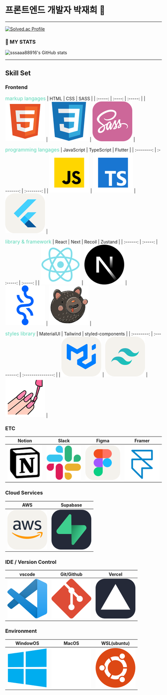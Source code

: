 # 프론트엔드 개발자 박재희 👋

---

[![Solved.ac Profile](http://mazassumnida.wtf/api/v2/generate_badge?boj=ssaa889)](https://solved.ac/ssaa889/)

### 💪 MY STATS

![sssaaa88916's GitHub stats](https://github-readme-stats.vercel.app/api?username=sssaaa88916&theme=tokyonight&show_icons=true)

<hr>

<!--
sssaaa88916/sssaaa88916 is a ✨ special ✨ repository because its README.md (this file) appears on your GitHub profile.

Here are some ideas to get you started:

- 🔭 I’m currently working on ...
- 🌱 I’m currently learning ...
- 👯 I’m looking to collaborate on ...
- 🤔 I’m looking for help with ...
- 💬 Ask me about ...
- 📫 How to reach me: ...
- 😄 Pronouns: ...
- ⚡ Fun fact: ...
-->

## Skill Set

### Frontend

<font size="3" color="#5ad7b7">markup langages</font>
| HTML | CSS | SASS |
| :-----: | :----: | :-----: |
| ![html] | ![css] | ![sass] |

<font size="3" color="#5ad7b7">programming langages</font>
| JavaScript | TypeScript | Flutter |
| :--------: | :--------: | :--------: |
| ![js] | ![ts] | ![flutter] |

<font size="3" color="#5ad7b7">library & framework</font>
| React | Next | Recoil | Zustand |
| :------: | :-----: | :-----: | :-----: |
| ![react] | ![next] | ![reco] | ![zus] |

<font size="3" color="#5ad7b7">styles library</font>
| MaterialUI | Tailwind | styled-components |
| :--------: | :---------: | :---------------: |
| ![mui] | ![tailwind] | ![styled] |

### ETC

| Notion  | Slack  |  Figma  | Framer  |
| :-----: | :----: | :-----: | :-----: |
| ![notn] | ![sla] | ![figm] | ![fram] |

### Cloud Services

|  AWS   | Supabase |
| :----: | :------: |
| ![aws] | ![supa]  |

### IDE / Version Control

|  vscode   | Git/Github | Vercel  |
| :-------: | :--------: | :-----: |
| ![vscode] |   ![git]   | ![verc] |

### Environment

| WindowOS  | MacOS  | WSL(ubuntu) |
| :-------: | :----: | :---------: |
| ![window] | ![mac] |   ![wsl]    |

<!-- stack Icon Refernces -->

[html]: /md-icon/html-md.svg
[css]: /md-icon/css-md.svg
[sass]: /md-icon/sass-md.svg
[js]: /md-icon/javascript-md.svg
[ts]: /md-icon/typescript-md.svg
[flutter]: /md-icon/flutter-md.svg
[react]: /md-icon/react-md.svg
[next]: /md-icon/nextjs-md.svg
[reco]: /md-icon/recoil-md.svg
[zus]: /md-icon/zustand-md.svg
[mui]: /md-icon/mui-md.svg
[tailwind]: /md-icon/tailwind-md.svg
[styled]: /md-icon/styled-components-md.svg
[notn]: /md-icon/notion-md.svg
[sla]: /md-icon/slack-md.svg
[figm]: /md-icon/figma-md.svg
[fram]: /md-icon/framer-md.svg
[aws]: /md-icon/aws-md.svg
[supa]: /md-icon/supabase-md.svg
[vscode]: /md-icon/vscode-md.svg
[git]: /md-icon/git-md.svg
[verc]: /md-icon/vercel-md.svg
[window]: /md-icon/windows-md.svg
[mac]: /md-icon/macos-md.svg
[wsl]: /md-icon/ubuntu-md.svg
